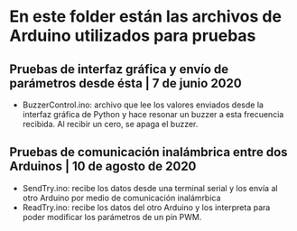 # En este folder están las archivos de Arduino utilizados para pruebas

## Pruebas de interfaz gráfica y envío de parámetros desde ésta | 7 de junio 2020

- BuzzerControl.ino: archivo que lee los valores enviados desde la interfaz gráfica de Python y hace resonar un buzzer a esta frecuencia recibida. Al recibir un cero, se apaga el buzzer. 

## Pruebas de comunicación inalámbrica entre dos Arduinos | 10 de agosto de 2020 

- SendTry.ino: recibe los datos desde una terminal serial y los envía al otro Arduino por medio de comunicación inalámrbica
- ReadTry.ino: recibe los datos del otro Arduino y los interpreta para poder modificar los parámetros de un pin PWM. 

